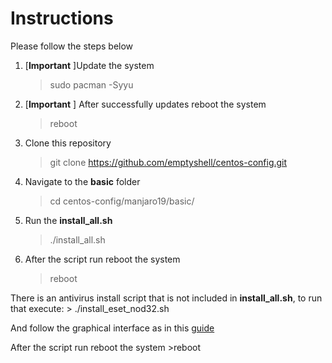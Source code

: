 # Instructions

Please follow the steps below
1. [**Important** ]Update the system
	> sudo pacman -Syyu
2. [**Important** ] After successfully updates reboot the system
	> reboot
3.  Clone this repository
	> git clone https://github.com/emptyshell/centos-config.git
4.  Navigate to the **basic** folder
	> cd centos-config/manjaro19/basic/
5.  Run the **install_all.sh**
	> ./install_all.sh
6.  After the script run reboot the system
	>reboot


There is an antivirus install script that is not included in **install_all.sh**, to run that execute:
	> ./install_eset_nod32.sh

And follow the graphical interface as in this [guide](https://support.eset.com/en/kb2653-download-and-install-eset-nod32-antivirus-4-for-linux-desktop)

After the script run reboot the system
	>reboot
